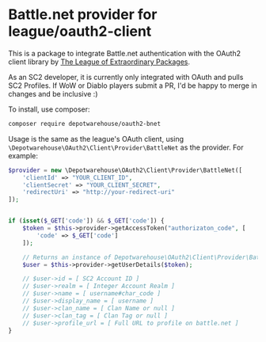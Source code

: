 # Battle.net provider for league/oauth2-client

This is a package to integrate Battle.net authentication with the OAuth2 client library by
[The League of Extraordinary Packages](https://github.com/thephpleague/oauth2-client).

As an SC2 developer, it is currently only integrated with OAuth and pulls SC2 Profiles. If WoW or Diablo players submit
a PR, I'd be happy to merge in changes and be inclusive :)

To install, use composer:

```bash
composer require depotwarehouse/oauth2-bnet
```

Usage is the same as the league's OAuth client, using `\Depotwarehouse\OAuth2\Client\Provider\BattleNet` as the provider.
For example:

```php
$provider = new \Depotwarehouse\OAuth2\Client\Provider\BattleNet([
    'clientId' => "YOUR_CLIENT_ID",
    'clientSecret' => "YOUR_CLIENT_SECRET",
    'redirectUri' => "http://your-redirect-uri"
]);


if (isset($_GET['code']) && $_GET['code']) {
    $token = $this->provider->getAccessToken("authorizaton_code", [
        'code' => $_GET['code']
    ]);

    // Returns an instance of Depotwarehouse\OAuth2\Client\Provider\BattleNetUser
    $user = $this->provider->getUserDetails($token);

    // $user->id = [ SC2 Account ID ]
    // $user->realm = [ Integer Account Realm ]
    // $user->name = [ username#char_code ]
    // $user->display_name = [ username ]
    // $user->clan_name = [ Clan Name or null ]
    // $user->clan_tag = [ Clan Tag or null ]
    // $user->profile_url = [ Full URL to profile on battle.net ]
}
```